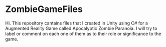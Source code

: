 # ZombieGameFiles
Hi. This repository cantains files that I created in Unity using C# for a Augmented Reality Game called Apocalyptic Zombie Paranoia.
I will try to label or comment on each one of them as to their role or significance to the game.
